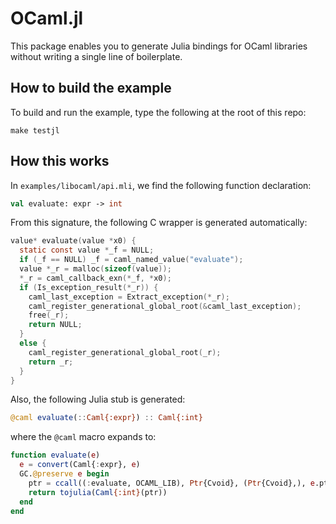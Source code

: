 # OCaml.jl

This package enables you to generate Julia bindings for OCaml libraries without
writing a single line of boilerplate.

## How to build the example

To build and run the example, type the following at the root of this repo:

```
make testjl
```

## How this works

In `examples/libocaml/api.mli`, we find the following function declaration:

```ocaml
val evaluate: expr -> int
```

From this signature, the following C wrapper is generated automatically:

```c
value* evaluate(value *x0) {
  static const value *_f = NULL;
  if (_f == NULL) _f = caml_named_value("evaluate");
  value *_r = malloc(sizeof(value));
  *_r = caml_callback_exn(*_f, *x0);
  if (Is_exception_result(*_r)) {
    caml_last_exception = Extract_exception(*_r);
    caml_register_generational_global_root(&caml_last_exception);
    free(_r);
    return NULL;
  }
  else {
    caml_register_generational_global_root(_r);
    return _r;
  }
}
```

Also, the following Julia stub is generated:

```julia
@caml evaluate(::Caml{:expr}) :: Caml{:int}
```

where the `@caml` macro expands to:

```julia
function evaluate(e)
  e = convert(Caml{:expr}, e)
  GC.@preserve e begin
    ptr = ccall((:evaluate, OCAML_LIB), Ptr{Cvoid}, (Ptr{Cvoid},), e.ptr)
    return tojulia(Caml{:int}(ptr))
  end
end
```